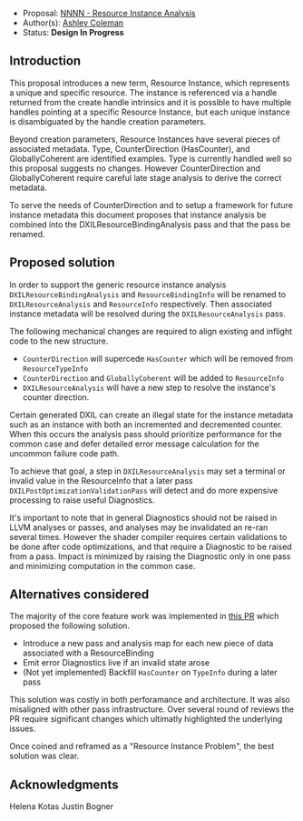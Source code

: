 * Proposal: [NNNN - Resource Instance Analysis](NNNN-resource-instance-analysis.md)
* Author(s): [Ashley Coleman](https://github.com/V-FEXrt)
* Status: **Design In Progress**

## Introduction

This proposal introduces a new term, Resource Instance, which represents a 
unique and specific resource. The instance is referenced via a handle returned
from the create handle intrinsics and it is possible to have multiple handles
pointing at a specific Resource Instance, but each unique instance is
disambiguated by the handle creation parameters.

Beyond creation parameters, Resource Instances have several pieces of associated
metadata. Type, CounterDirection (HasCounter), and GloballyCoherent are
identified examples. Type is currently handled well so this proposal suggests
no changes. However CounterDirection and GloballyCoherent require careful late 
stage analysis to derive the correct metadata.

To serve the needs of CounterDirection and to setup a framework for future
instance metadata this document proposes that instance analysis be combined
into the DXILResourceBindingAnalysis pass and that the pass be renamed.


## Proposed solution

In order to support the generic resource instance analysis `DXILResourceBindingAnalysis` 
and `ResourceBindingInfo` will be renamed to `DXILResourceAnalysis` and `ResourceInfo`
respectively. Then associated instance metadata will be resolved during the
`DXILResourceAnalysis` pass.


The following mechanical changes are required to align existing and inflight code
to the new structure.

- `CounterDirection` will supercede `HasCounter` which will be removed from `ResourceTypeInfo`
- `CounterDirection` and `GloballyCoherent` will be added to `ResourceInfo`
- `DXILResourceAnalysis` will have a new step to resolve the instance's counter direction.

Certain generated DXIL can create an illegal state for the instance metadata
such as an instance with both an incremented and decremented counter. When this
occurs the analysis pass should prioritize performance for the common case and
defer detailed error message calculation for the uncommon failure code path.

To achieve that goal, a step in `DXILResourceAnalysis` may set a terminal or
invalid value in the ResourceInfo that a later pass `DXILPostOptimizationValidationPass`
will detect and do more expensive processing to raise useful Diagnostics.

It's important to note that in general Diagnostics should not be raised in
LLVM analyses or passes, and analyses may be invalidated an re-ran
several times. However the shader compiler requires certain validations
 to be done after code optimizations, and that require a Diagnostic to
 be raised from a pass. Impact is minimized by raising the Diagnostic 
 only in one pass and minimizing computation in the common case.

## Alternatives considered

The majority of the core feature work was implemented in [this PR](https://github.com/llvm/llvm-project/pull/130356)
which proposed the following solution.

- Introduce a new pass and analysis map for each new piece of data associated with a ResourceBinding
- Emit error Diagnostics live if an invalid state arose
- (Not yet implemented) Backfill `HasCounter` on `TypeInfo` during a later pass

This solution was costly in both perforamance and architecture. It was also
misaligned with other pass infrastructure. Over several round of reviews the PR
require significant changes which ultimatly highlighted the underlying issues.

Once coined and reframed as a "Resource Instance Problem", the best solution was clear.

## Acknowledgments

Helena Kotas
Justin Bogner
